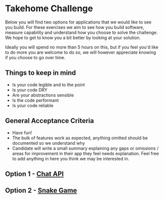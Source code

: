 # Takehome Challenge

Below you will find two options for applications that we would like to see you build. For these exercises we aim to see how you build software, measure capability and understand how you choose to solve the challenge. We hope to get to know you a bit better by looking at your solution.

Ideally you will spend no more than 5 hours on this, but if you feel you'd like to do more you are welcome to do so, we will however appreciate knowing if you choose to go over time.

## Things to keep in mind

- Is your code legible and to the point
- Is your code DRY
- Are your abstractions sensible
- Is the code performant
- Is your code reliable

## General Acceptance Criteria

- Have fun!
- The bulk of features work as expected, anything omitted should be documented so we understand why
- Candidate will write a small summary explaining any gaps or omissions / areas for improvement in their app they feel needs explanation. Feel free to add anything in here you think we may be interested in.

## Option 1 - [Chat API](./Chat.md)

## Option 2 - [Snake Game](./Snake.md)
